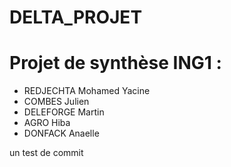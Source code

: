 # DELTA_PROJET

# Projet de synthèse ING1 :

- REDJECHTA Mohamed Yacine
- COMBES Julien
- DELEFORGE Martin
- AGRO Hiba
- DONFACK Anaelle 

un test de commit


